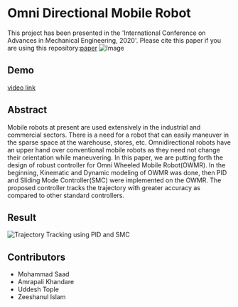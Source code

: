 # Omni Directional Mobile Robot
 This project has been presented in the 'International Conference on Advances in Mechanical Engineering, 2020'.
 Please cite this paper if you are using this repository:[paper](https://www.springer.com/in/book/9789811536380)
  ![Image](https://github.com/saad2121/Omni_bot/blob/master/omni_bot.jpg)

 ## Demo
[video link](https://drive.google.com/file/d/12JdKOwPNl6Pa24-NKA-WGQgfvkBHokF6/view?usp=sharing)
  
 ## Abstract
 Mobile robots at present are used extensively in the industrial and commercial sectors. There is a need for a robot that can easily
maneuver in the sparse space at the warehouse, stores, etc. Omnidirectional robots have an upper hand over conventional mobile robots as
they need not change their orientation while maneuvering. In this paper,
we are putting forth the design of robust controller for Omni Wheeled
Mobile Robot(OWMR). In the beginning, Kinematic and Dynamic modeling of OWMR was done, then PID and Sliding Mode Controller(SMC)
were implemented on the OWMR. The proposed controller tracks the
trajectory with greater accuracy as compared to other standard controllers.

## Result
![Trajectory Tracking using PID and SMC ](https://github.com/saad2121/Omni_bot/blob/master/omni_bot.jpg)

## Contributors
* Mohammad Saad
* Amrapali Khandare
* Uddesh Tople
* Zeeshanul Islam
